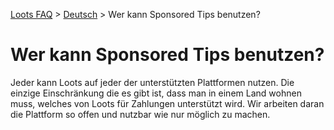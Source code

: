 [Loots FAQ](../../) > [Deutsch](../) > Wer kann Sponsored Tips benutzen?

# Wer kann Sponsored Tips benutzen?

Jeder kann Loots auf jeder der unterstützten Plattformen nutzen. Die einzige Einschränkung die es gibt ist,
dass man in einem Land wohnen muss, welches von Loots für Zahlungen unterstützt wird.
Wir arbeiten daran die Plattform so offen und nutzbar wie nur möglich zu machen.
